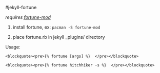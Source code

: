 #jekyll-fortune

[fortune]: [https://www.google.com/search?q=fortune-mod&ie=utf-8&oe=utf-8&aq=t&rls=org.mozilla:en-US:official&client=firefox-ahttps://www.google.com/search?q=fortune-mod&ie=utf-8&oe=utf-8&aq=t&rls=org.mozilla:en-US:official&client=firefox-a]

*requires [fortune-mod][fortune]*

1. install fortune,
ex: `pacman -S fortune-mod`

2. place fortune.rb in jekyll _plugins/ directory

Usage:
```
<blockquote><pre>{% fortune [args] %}  </pre></blockquote>
```

```
<blockquote><pre>{% fortune hitchhiker -s %}  </pre></blockquote>
```
